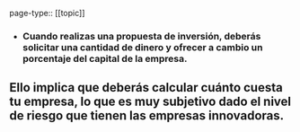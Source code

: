 page-type:: [[topic]]
- ### Cuando realizas una propuesta de inversión, deberás solicitar una cantidad de dinero y ofrecer a cambio un porcentaje del capital de la empresa.

Ello implica que deberás calcular cuánto cuesta tu empresa, lo que es muy subjetivo dado el nivel de riesgo que tienen las empresas innovadoras.
  - 


